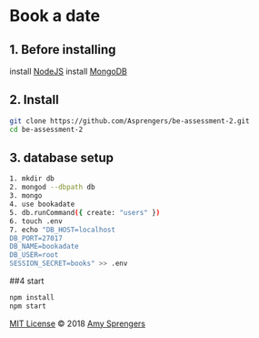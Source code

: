 # Book a date

## 1. Before installing

install [NodeJS](https://nodejs.org/en/download/)
install [MongoDB](https://docs.mongodb.com/manual/installation/)


## 2. Install

``` bash
git clone https://github.com/Asprengers/be-assessment-2.git
cd be-assessment-2
```
## 3. database setup

``` bash
1. mkdir db
2. mongod --dbpath db
3. mongo
4. use bookadate
5. db.runCommand({ create: "users" })
6. touch .env
7. echo "DB_HOST=localhost
DB_PORT=27017
DB_NAME=bookadate
DB_USER=root
SESSION_SECRET=books" >> .env
```

##4 start
```bash
npm install
npm start
```
[MIT License](https://github.com/Asprengers/be-assessment-2/blob/master/licence.md)  © 2018 [Amy Sprengers](https://github.com/Asprengers)
